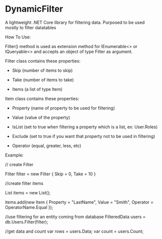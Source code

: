 # DynamicFilter

A lightweight .NET Core library for filtering data. Purposed to be used mostly to filter datatables

How To Use:

Filter() method is used as extension method for IEnumerable<> or IQueryable<> and accepts an object of type Filter as argument.

Filter class contains these properties:

- Skip (number of items to skip)

- Take (number of items to take)

- Items (a list of type Item)

Item class contains these properties:


- Property (name of property to be used for filtering)

- Value (value of the property)

- IsList (set to true when filtering a property which is a list, ex: User.Roles)

- Exclude (set to true if you want that property not to be used in filtering)

- Operator (equal, greater, less, etc)

Example:


// create Filter

Filter filter = new Filter
{
Skip = 0,
Take = 10
}


//create filter items

List<item> items = new List<item>();
	
items.add(new Item
{
Property = "LastName",
Value = "Smith",
Operator = OperatorName.Equal
});


//use filtering for an entity coming from database
FilteredData<User> users = db.Users.Filter(filter);
	
//get data and count
var rows = users.Data;
var count = users.Count; 


